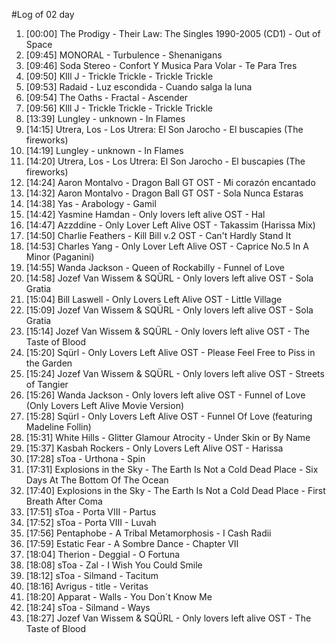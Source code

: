 #Log of 02 day

1. [00:00] The Prodigy - Their Law: The Singles 1990-2005 (CD1) - Out of Space
1. [09:45] MONORAL - Turbulence - Shenanigans
1. [09:46] Soda Stereo - Confort Y Musica Para Volar - Te Para Tres
1. [09:50] KIll J - Trickle Trickle - Trickle Trickle
1. [09:53] Radaid - Luz escondida - Cuando salga la luna
1. [09:54] The Oaths - Fractal - Ascender
1. [09:56] KIll J - Trickle Trickle - Trickle Trickle
1. [13:39] Lungley - unknown - In Flames
1. [14:15] Utrera, Los - Los Utrera: El Son Jarocho - El buscapies (The fireworks)
1. [14:19] Lungley - unknown - In Flames
1. [14:20] Utrera, Los - Los Utrera: El Son Jarocho - El buscapies (The fireworks)
1. [14:24] Aaron Montalvo - Dragon Ball GT OST - Mi corazón encantado
1. [14:32] Aaron Montalvo - Dragon Ball GT OST - Sola Nunca Estaras
1. [14:38] Yas - Arabology - Gamil
1. [14:42] Yasmine Hamdan - Only lovers left alive OST - Hal
1. [14:47] Azzddine - Only Lover Left Alive OST - Takassim  (Harissa Mix)
1. [14:50] Charlie Feathers - Kill Bill v.2 OST - Can't Hardly Stand It
1. [14:53] Charles Yang - Only Lover Left Alive OST - Caprice No.5 In A Minor (Paganini)
1. [14:55] Wanda Jackson - Queen of Rockabilly - Funnel of Love
1. [14:58] Jozef Van Wissem & SQÜRL - Only lovers left alive OST - Sola Gratia
1. [15:04] Bill Laswell - Only Lovers Left Alive OST - Little Village
1. [15:09] Jozef Van Wissem & SQÜRL - Only lovers left alive OST - Sola Gratia
1. [15:14] Jozef Van Wissem & SQÜRL - Only lovers left alive OST - The Taste of Blood
1. [15:20] Sqürl - Only Lovers Left Alive OST - Please Feel Free to Piss in the Garden
1. [15:24] Jozef Van Wissem & SQÜRL - Only lovers left alive OST - Streets of Tangier
1. [15:26] Wanda Jackson - Only lovers left alive OST - Funnel of Love (Only Lovers Left Alive Movie Version)
1. [15:28] Sqürl - Only Lovers Left Alive OST - Funnel Of Love (featuring Madeline Follin)
1. [15:31] White Hills - Glitter Glamour Atrocity - Under Skin or By Name
1. [15:37] Kasbah Rockers - Only Lovers Left Alive OST - Harissa
1. [17:28] sToa - Urthona - Spin
1. [17:31] Explosions in the Sky - The Earth Is Not a Cold Dead Place - Six Days At The Bottom Of The Ocean
1. [17:40] Explosions in the Sky - The Earth Is Not a Cold Dead Place - First Breath After Coma
1. [17:51] sToa - Porta VIII - Partus
1. [17:52] sToa - Porta VIII - Luvah
1. [17:56] Pentaphobe - A Tribal Metamorphosis - I Cash Radii
1. [17:59] Estatic Fear - A Sombre Dance - Chapter VII
1. [18:04] Therion - Deggial - O Fortuna
1. [18:08] sToa - Zal - I Wish You Could Smile
1. [18:12] sToa - Silmand - Tacitum
1. [18:16] Avrigus - title - Veritas
1. [18:20] Apparat - Walls - You Don´t Know Me
1. [18:24] sToa - Silmand - Ways
1. [18:27] Jozef Van Wissem & SQÜRL - Only lovers left alive OST - The Taste of Blood
